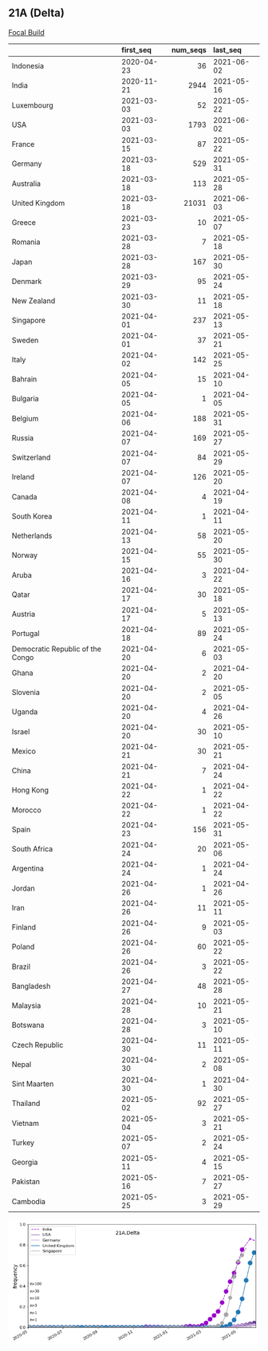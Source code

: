 

## 21A (Delta)
[Focal Build](https://nextstrain.org/groups/neherlab/ncov/21A.Delta)

|                                  | first_seq   |   num_seqs | last_seq   |
|:---------------------------------|:------------|-----------:|:-----------|
| Indonesia                        | 2020-04-23  |         36 | 2021-06-02 |
| India                            | 2020-11-21  |       2944 | 2021-05-16 |
| Luxembourg                       | 2021-03-03  |         52 | 2021-05-22 |
| USA                              | 2021-03-03  |       1793 | 2021-06-02 |
| France                           | 2021-03-15  |         87 | 2021-05-22 |
| Germany                          | 2021-03-18  |        529 | 2021-05-31 |
| Australia                        | 2021-03-18  |        113 | 2021-05-28 |
| United Kingdom                   | 2021-03-18  |      21031 | 2021-06-03 |
| Greece                           | 2021-03-23  |         10 | 2021-05-07 |
| Romania                          | 2021-03-28  |          7 | 2021-05-18 |
| Japan                            | 2021-03-28  |        167 | 2021-05-30 |
| Denmark                          | 2021-03-29  |         95 | 2021-05-24 |
| New Zealand                      | 2021-03-30  |         11 | 2021-05-18 |
| Singapore                        | 2021-04-01  |        237 | 2021-05-13 |
| Sweden                           | 2021-04-01  |         37 | 2021-05-21 |
| Italy                            | 2021-04-02  |        142 | 2021-05-25 |
| Bahrain                          | 2021-04-05  |         15 | 2021-04-10 |
| Bulgaria                         | 2021-04-05  |          1 | 2021-04-05 |
| Belgium                          | 2021-04-06  |        188 | 2021-05-31 |
| Russia                           | 2021-04-07  |        169 | 2021-05-27 |
| Switzerland                      | 2021-04-07  |         84 | 2021-05-29 |
| Ireland                          | 2021-04-07  |        126 | 2021-05-20 |
| Canada                           | 2021-04-08  |          4 | 2021-04-19 |
| South Korea                      | 2021-04-11  |          1 | 2021-04-11 |
| Netherlands                      | 2021-04-13  |         58 | 2021-05-20 |
| Norway                           | 2021-04-15  |         55 | 2021-05-30 |
| Aruba                            | 2021-04-16  |          3 | 2021-04-22 |
| Qatar                            | 2021-04-17  |         30 | 2021-05-18 |
| Austria                          | 2021-04-17  |          5 | 2021-05-13 |
| Portugal                         | 2021-04-18  |         89 | 2021-05-24 |
| Democratic Republic of the Congo | 2021-04-20  |          6 | 2021-05-03 |
| Ghana                            | 2021-04-20  |          2 | 2021-04-20 |
| Slovenia                         | 2021-04-20  |          2 | 2021-05-05 |
| Uganda                           | 2021-04-20  |          4 | 2021-04-26 |
| Israel                           | 2021-04-20  |         30 | 2021-05-10 |
| Mexico                           | 2021-04-21  |         30 | 2021-05-21 |
| China                            | 2021-04-21  |          7 | 2021-04-24 |
| Hong Kong                        | 2021-04-22  |          1 | 2021-04-22 |
| Morocco                          | 2021-04-22  |          1 | 2021-04-22 |
| Spain                            | 2021-04-23  |        156 | 2021-05-31 |
| South Africa                     | 2021-04-24  |         20 | 2021-05-06 |
| Argentina                        | 2021-04-24  |          1 | 2021-04-24 |
| Jordan                           | 2021-04-26  |          1 | 2021-04-26 |
| Iran                             | 2021-04-26  |         11 | 2021-05-11 |
| Finland                          | 2021-04-26  |          9 | 2021-05-03 |
| Poland                           | 2021-04-26  |         60 | 2021-05-22 |
| Brazil                           | 2021-04-26  |          3 | 2021-05-22 |
| Bangladesh                       | 2021-04-27  |         48 | 2021-05-28 |
| Malaysia                         | 2021-04-28  |         10 | 2021-05-21 |
| Botswana                         | 2021-04-28  |          3 | 2021-05-10 |
| Czech Republic                   | 2021-04-30  |         11 | 2021-05-11 |
| Nepal                            | 2021-04-30  |          2 | 2021-05-08 |
| Sint Maarten                     | 2021-04-30  |          1 | 2021-04-30 |
| Thailand                         | 2021-05-02  |         92 | 2021-05-27 |
| Vietnam                          | 2021-05-04  |          3 | 2021-05-21 |
| Turkey                           | 2021-05-07  |          2 | 2021-05-24 |
| Georgia                          | 2021-05-11  |          4 | 2021-05-15 |
| Pakistan                         | 2021-05-16  |          7 | 2021-05-27 |
| Cambodia                         | 2021-05-25  |          3 | 2021-05-29 |

![Overall trends 21A.Delta](/overall_trends_figures/overall_trends_21A.Delta.png)
